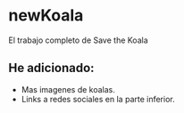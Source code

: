 # newKoala
El trabajo completo de Save the Koala 
## He adicionado:
* Mas imagenes de koalas.
* Links a redes sociales en la parte inferior.
